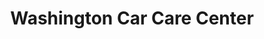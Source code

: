 ---
title: "Washington Car Care Center"
url: /old-bridge/washington-car-care-center/
shop: car repair
---
